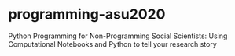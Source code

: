 # programming-asu2020
Python Programming for Non-Programming Social Scientists: Using Computational Notebooks and Python to tell your research story
